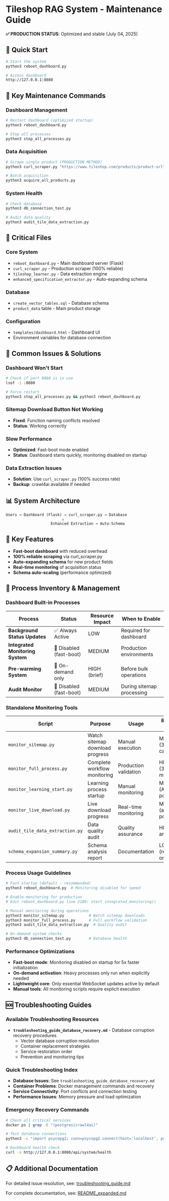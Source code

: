 # Tileshop RAG System - Maintenance Guide

**✅ PRODUCTION STATUS**: Optimized and stable (July 04, 2025)

## 🚀 Quick Start

```bash
# Start the system
python3 reboot_dashboard.py

# Access dashboard
http://127.0.0.1:8080
```

## 🔧 Key Maintenance Commands

### Dashboard Management
```bash
# Restart dashboard (optimized startup)
python3 reboot_dashboard.py

# Stop all processes
python3 stop_all_processes.py
```

### Data Acquisition
```bash
# Scrape single product (PRODUCTION METHOD)
python3 curl_scraper.py "https://www.tileshop.com/products/product-url"

# Batch acquisition
python3 acquire_all_products.py
```

### System Health
```bash
# Check database
python3 db_connection_test.py

# Audit data quality
python3 audit_tile_data_extraction.py
```

## 📁 Critical Files

### Core System
- `reboot_dashboard.py` - Main dashboard server (Flask)
- `curl_scraper.py` - Production scraper (100% reliable)
- `tileshop_learner.py` - Data extraction engine
- `enhanced_specification_extractor.py` - Auto-expanding schema

### Database
- `create_vector_tables.sql` - Database schema
- `product_data` table - Main product storage

### Configuration
- `templates/dashboard.html` - Dashboard UI
- Environment variables for database connection

## 🔧 Common Issues & Solutions

### Dashboard Won't Start
```bash
# Check if port 8080 is in use
lsof -i :8080

# Force restart
python3 stop_all_processes.py && python3 reboot_dashboard.py
```

### Sitemap Download Button Not Working
- **Fixed**: Function naming conflicts resolved
- **Status**: Working correctly

### Slow Performance
- **Optimized**: Fast-boot mode enabled
- **Status**: Dashboard starts quickly, monitoring disabled on startup

### Data Extraction Issues
- **Solution**: Use `curl_scraper.py` (100% success rate)
- **Backup**: crawl4ai available if needed

## 📊 System Architecture

```
Users → Dashboard (Flask) → curl_scraper.py → Database
                         ↓
                    Enhanced Extraction → Auto-Schema
```

## 🎯 Key Features

- **Fast-boot dashboard** with reduced overhead
- **100% reliable scraping** via curl_scraper.py
- **Auto-expanding schema** for new product fields
- **Real-time monitoring** of acquisition status
- **Schema auto-scaling** (performance optimized)

## 🔄 Process Inventory & Management

### Dashboard Built-in Processes
| **Process** | **Status** | **Resource Impact** | **When to Enable** |
|-------------|------------|-------------------|-------------------|
| **Background Status Updates** | ✅ Always Active | LOW | Required for dashboard |
| **Integrated Monitoring System** | 🚫 Disabled (fast-boot) | MEDIUM | Production environments |
| **Pre-warming System** | 🚫 On-demand only | HIGH (brief) | Before bulk operations |
| **Audit Monitor** | 🚫 Disabled (fast-boot) | MEDIUM | During sitemap processing |

### Standalone Monitoring Tools
| **Script** | **Purpose** | **Usage** | **Resource Impact** |
|------------|-------------|-----------|-------------------|
| `monitor_sitemap.py` | Watch sitemap download progress | Manual execution | MEDIUM (300 API calls) |
| `monitor_full_process.py` | Complete workflow monitoring | Production validation | HIGH (30min monitoring) |
| `monitor_learning_start.py` | Learning process startup | Manual monitoring | MEDIUM (API polling) |
| `monitor_live_download.py` | Live download progress | Real-time monitoring | MEDIUM (active polling) |
| `audit_tile_data_extraction.py` | Data quality audit | Quality assurance | HIGH (full analysis) |
| `schema_expansion_summary.py` | Schema analysis report | Documentation | LOW (report only) |

### Process Usage Guidelines
```bash
# Fast startup (default - recommended)
python3 reboot_dashboard.py  # Monitoring disabled for speed

# Enable monitoring for production
# Edit reboot_dashboard.py line 2189: start_integrated_monitoring()

# Manual monitoring during operations
python3 monitor_sitemap.py           # Watch sitemap downloads
python3 monitor_full_process.py      # Full workflow validation
python3 audit_tile_data_extraction.py  # Quality audit

# On-demand system checks
python3 db_connection_test.py        # Database health
```

### Performance Optimizations
- **Fast-boot mode**: Monitoring disabled on startup for 5x faster initialization
- **On-demand activation**: Heavy processes only run when explicitly needed
- **Lightweight core**: Only essential WebSocket updates active by default
- **Manual tools**: All monitoring scripts require explicit execution

## 🆘 Troubleshooting Guides

### Available Troubleshooting Resources
- **`troubleshooting_guide_database_recovery.md`** - Database corruption recovery procedures
  - Vector database corruption resolution
  - Container replacement strategies  
  - Service restoration order
  - Prevention and monitoring tips

### Quick Troubleshooting Index
- **Database Issues**: See `troubleshooting_guide_database_recovery.md`
- **Container Problems**: Docker management commands and recovery
- **Service Connectivity**: Port conflicts and connection testing
- **Performance Issues**: Memory pressure and load optimization

### Emergency Recovery Commands
```bash
# Check all critical services
docker ps | grep -E "(postgres|crawl4ai)"

# Test database connections
python3 -c "import psycopg2; conn=psycopg2.connect(host='localhost', port=5432, database='postgres', user='postgres', password='postgres'); print('✅ relational_db OK')"

# Dashboard health check
curl -s http://127.0.0.1:8080/api/system/health
```

## 📋 Additional Documentation

For detailed issue resolution, see: [troubleshooting_guide.md](troubleshooting_guide.md)

For complete documentation, see: [README_expanded.md](README_expanded.md)